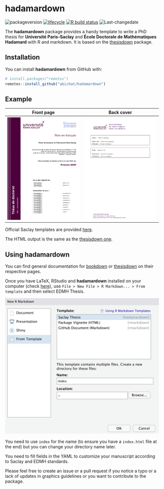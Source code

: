 
<!-- README.md is generated from README.Rmd. Please edit that file -->

# hadamardown

<!-- badges: start -->

![packageversion](https://img.shields.io/badge/package%20version-0.1.1-orange.svg)
[![lifecycle](https://img.shields.io/badge/lifecycle-stable-brightgreen.svg)](https://www.tidyverse.org/lifecycle/#stable)
[![R build
status](https://github.com/abichat/hadamardown/workflows/R-CMD-check/badge.svg)](https://github.com/abichat/hadamardown/actions)
![Last-changedate](https://img.shields.io/badge/last%20change-2020--09--20-yellowgreen.svg)
<!-- badges: end -->

The **hadamardown** package provides a handy template to write a PhD
thesis for **Université Paris-Saclay** and **École Doctorale de
Mathématiques Hadamard** with R and markdown. It is based on the
[thesisdown](https://github.com/ismayc/thesisdown) package.

## Installation

You can install **hadamardown** from GitHub with:

``` r
# install.packages("remotes")
remotes::install_github("abichat/hadamardown")
```

## Example

|           Front page            |           Back cover           |
| :-----------------------------: | :----------------------------: |
| <img src="inst/img/cover.jpg"/> | <img src="inst/img/back.jpg"/> |

Official Saclay templates are provided
[here](https://www.universite-paris-saclay.fr/ecoles-doctorales/ecole-doctorale-de-mathematiques-hadamard-edmh#bloc6-2).

The HTML output is the same as the [thesisdown
one](https://thesisdown.netlify.com).

## Using hadamardown

You can find general documentation for
[bookdown](https://bookdown.org/yihui/bookdown/) or
[thesisdown](https://github.com/ismayc/thesisdown) on their respective
pages.

Once you have LaTeX, RStudio and **hadamardown** installed on your
computer (check
[here](https://github.com/ismayc/thesisdown#using-thesisdown-from-chesters-github)),
use `File > New File > R Markdown... > From template` and then select
EDMH Thesis.

<img src="inst/img/new_r_markdown.png"/>

You need to use `index` for the name (to ensure you have a `index.html`
file at the end) but you can change your directory name later.

You need to fill fields in the YAML to customize your manuscript
according to Saclay and EDMH standards.

Please feel free to create an issue or a pull request if you notice a
typo or a lack of updates in graphics guidelines or you want to
contribute to the package.
